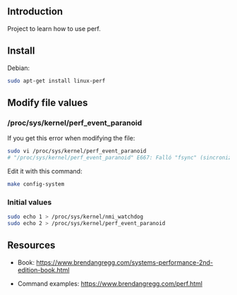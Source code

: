 ## Introduction

Project to learn how to use perf.

## Install

Debian:

```bash
sudo apt-get install linux-perf
```

## Modify file values

### /proc/sys/kernel/perf_event_paranoid

If you get this error when modifying the file:

```bash
sudo vi /proc/sys/kernel/perf_event_paranoid
# "/proc/sys/kernel/perf_event_paranoid" E667: Falló "fsync" (sincronización de archivo)
```

Edit it with this command:

```bash
make config-system
```

### Initial values

```bash
sudo echo 1 > /proc/sys/kernel/nmi_watchdog
sudo echo 2 > /proc/sys/kernel/perf_event_paranoid
```

## Resources

- Book: <https://www.brendangregg.com/systems-performance-2nd-edition-book.html>

- Command examples: <https://www.brendangregg.com/perf.html>
